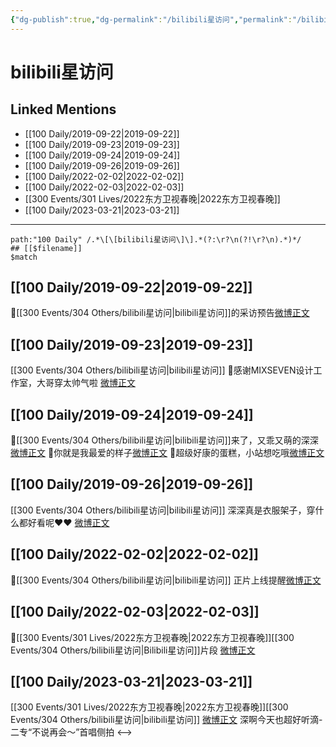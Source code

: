 ```yaml
---
{"dg-publish":true,"dg-permalink":"/bilibili星访问","permalink":"/bilibili星访问/","created":"2022-12-22T16:02:43.000+08:00","updated":"2023-04-10T16:51:43.441+08:00"}
---
```


# bilibili星访问

## Linked Mentions
- [[100 Daily/2019-09-22\|2019-09-22]]
- [[100 Daily/2019-09-23\|2019-09-23]]
- [[100 Daily/2019-09-24\|2019-09-24]]
- [[100 Daily/2019-09-26\|2019-09-26]]
- [[100 Daily/2022-02-02\|2022-02-02]]
- [[100 Daily/2022-02-03\|2022-02-03]]
- [[300 Events/301 Lives/2022东方卫视春晚\|2022东方卫视春晚]]
- [[100 Daily/2023-03-21\|2023-03-21]]


---

```expander
path:"100 Daily" /.*\[\[bilibili星访问\]\].*(?:\r?\n(?!\r?\n).*)*/
## [[$filename]]
$match
```
## [[100 Daily/2019-09-22\|2019-09-22]]
🍂[[300 Events/304 Others/bilibili星访问\|bilibili星访问]]的采访预告[微博正文](https://weibo.com/detail/4419386418673391)
## [[100 Daily/2019-09-23\|2019-09-23]]
[[300 Events/304 Others/bilibili星访问\|bilibili星访问]]
🌾感谢MIXSEVEN设计工作室，大哥穿太帅气啦
[微博正文](https://m.weibo.cn/6466290670/4419628794648794)
## [[100 Daily/2019-09-24\|2019-09-24]]
🌸[[300 Events/304 Others/bilibili星访问\|bilibili星访问]]来了，又乖又萌的深深[微博正文](https://m.weibo.cn/6466290670/4420062020261511)
🌸你就是我最爱的样子[微博正文](https://m.weibo.cn/6466290670/4420132594164946)
🌸超级好康的蛋糕，小站想吃哦[微博正文](https://m.weibo.cn/6466290670/4420181402705337)
## [[100 Daily/2019-09-26\|2019-09-26]]
[[300 Events/304 Others/bilibili星访问\|bilibili星访问]]
深深真是衣服架子，穿什么都好看呢❤️❤️
[微博正文](https://m.weibo.cn/6466290670/4420803699319100)
## [[100 Daily/2022-02-02\|2022-02-02]]
🌟[[300 Events/304 Others/bilibili星访问\|bilibili星访问]] 正片上线提醒[微博正文](https://m.weibo.cn/6466290670/4732390871667270)
## [[100 Daily/2022-02-03\|2022-02-03]]
💫[[300 Events/301 Lives/2022东方卫视春晚\|2022东方卫视春晚]][[300 Events/304 Others/bilibili星访问\|Bilibili星访问]]片段 [微博正文](https://m.weibo.cn/6466290670/4732764194080990)
## [[100 Daily/2023-03-21\|2023-03-21]]
[[300 Events/301 Lives/2022东方卫视春晚\|2022东方卫视春晚]][[300 Events/304 Others/bilibili星访问\|bilibili星访问]]
[微博正文](https://weibo.com/3123996041/4881714835621819) 深啊今天也超好听滴-二专“不说再会～”首唱侧拍
<-->
